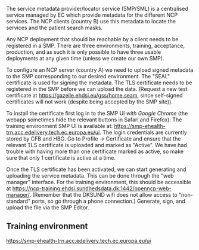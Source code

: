 The service metadata provider/locator service (SMP/SML) is a centralised service managed by EC which provide metadata for the different NCP services.  The NCP clients (country B) use this metadata to locate the services and the patient search masks.

Any NCP deployment that should be reachable by a client needs to be registered in a SMP. There are three environments, training, acceptance, production, and as such it is only possible to have three usable deployments at any given time (unless we create our own SMP).

To configure an NCP server (country A) we need to upload signed metadata to the SMP corresponding to our desired environment.  The "SEAL" certificate is used for signing the metadata. The TLS certificate needs to be registered in the SMP before we can upload the data. (Request a new test certificate at https://gazelle.ehdsi.eu/gss/home.seam, since self-signed certificates will not work (despite being accepted by the SMP site)).

To install the certificate first log in to the SMP UI *with Google Chrome* (the webapp sometimes hide the relevant buttons in Safari and Firefox). The training environment SMP UI is available at: https://smp-ehealth-trn.acc.edelivery.tech.ec.europa.eu/ui. The login credentials are currently stored by CFB and HBG.  Go to Profile -> Certificate and ensure that the relevant TLS certificate is uploaded and marked as "Active".  We have had trouble with having more than one certificate marked as active, so make sure that only 1 certificate is active at a time.

Once the TLS certificate has been activated, we can start generating and uploading the service metadata.  This can be done through the "web manager" interface. For the training environment, this should be accessible at https://ncp-training.ehdsi.sundhedsdata.dk:1442/openncp-web-manager/. (Remember that the DKSUND wifi does not allow access to "non-standard" ports, so go through a phone connection.) Generate, sign, and upload the file via the SMP Editor.


## Training environment

https://smp-ehealth-trn.acc.edelivery.tech.ec.europa.eu/ui
